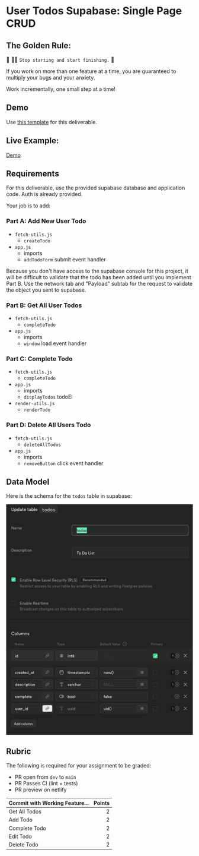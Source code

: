 # User Todos Supabase: Single Page CRUD

## The Golden Rule:

🦸 🦸‍♂️ `Stop starting and start finishing.` 🏁

If you work on more than one feature at a time, you are guaranteed to multiply your bugs and your anxiety.

Work incrementally, one small step at a time!

## Demo

Use [this template](https://github.com/alchemycodelab/web-finish-todos-supabase) for this deliverable.

## Live Example:

[Demo](https://web-todos-supabase.netlify.app)

## Requirements

For this deliverable, use the provided supabase database and application code. Auth is already provided.

Your job is to add:

### Part A: Add New User Todo

-   `fetch-utils.js`
    -   `createTodo`
-   `app.js`
    -   imports
    -   `addTodoForm` submit event handler

Because you don't have access to the supabase console for this project,
it will be difficult to validate that the todo has been added until you
implement Part B. Use the network tab and "Payload" subtab for the request
to validate the object you sent to supabase.

### Part B: Get All User Todos

-   `fetch-utils.js`
    -   `completeTodo`
-   `app.js`
    -   imports
    -   `window` load event handler

### Part C: Complete Todo

-   `fetch-utils.js`
    -   `completeTodo`
-   `app.js`
    -   imports
    -   `displayTodos` todoEl
-   `render-utils.js`
    -   `renderTodo`

### Part D: Delete All Users Todo

-   `fetch-utils.js`
    -   `deleteAllTodos`
-   `app.js`
    -   imports
    -   `removeButton` click event handler

## Data Model

Here is the schema for the `todos` table in supabase:

![Data Model](./data-model.png)

## Rubric

The following is required for your assignment to be graded:

-   PR open from `dev` to `main`
-   PR Passes CI (lint + tests)
-   PR preview on netlify

| Commit with Working Feature... | Points |
| ------------------------------ | -----: |
| Get All Todos                  |      2 |
| Add Todo                       |      2 |
| Complete Todo                  |      2 |
| Edit Todo                      |      2 |
| Delete Todo                    |      2 |
